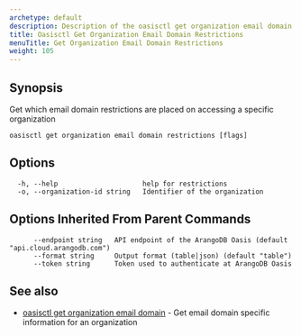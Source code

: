 ```yaml
---
archetype: default
description: Description of the oasisctl get organization email domain restrictions command
title: Oasisctl Get Organization Email Domain Restrictions
menuTitle: Get Organization Email Domain Restrictions
weight: 105
---
```

## Synopsis
Get which email domain restrictions are placed on accessing a specific organization

```
oasisctl get organization email domain restrictions [flags]
```

## Options
```
  -h, --help                     help for restrictions
  -o, --organization-id string   Identifier of the organization
```

## Options Inherited From Parent Commands
```
      --endpoint string   API endpoint of the ArangoDB Oasis (default "api.cloud.arangodb.com")
      --format string     Output format (table|json) (default "table")
      --token string      Token used to authenticate at ArangoDB Oasis
```

## See also
* [oasisctl get organization email domain](get-organization-email-domain.md)	 - Get email domain specific information for an organization

